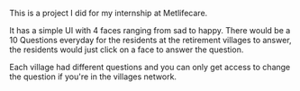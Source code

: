 This is a project I did for my internship at Metlifecare. 

It has a simple UI with 4 faces ranging from sad to happy. There would be a 10 Questions everyday for the residents at the retirement villages to answer, the residents would just click on a face to answer the question. 

Each village had different questions and you can only get access to change the question if you're in the villages network.
